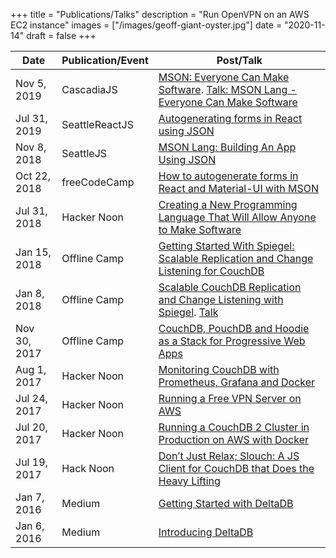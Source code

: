 +++
title = "Publications/Talks"
description = "Run OpenVPN on an AWS EC2 instance"
images = ["/images/geoff-giant-oyster.jpg"]
date = "2020-11-14"
draft = false
+++

Date | Publication/Event | Post/Talk
---- | ----------- | ----
Nov 5, 2019 | CascadiaJS | [MSON: Everyone Can Make Software](https://docs.google.com/presentation/d/1FQpavXhQSPJ2Y4YUEObBrZFjmfGdasqNV7B3290Vyms). [Talk: MSON Lang - Everyone Can Make Software](https://2019.cascadiajs.com/speakers/geoff-cox)
Jul 31, 2019 | SeattleReactJS | [Autogenerating forms in React using JSON](https://www.youtube.com/watch?v=rh_LgA8zlRI)
Nov 8, 2018 | SeattleJS | [MSON Lang: Building An App Using JSON](https://www.meetup.com/seattlejs/events/dczsvkyxpblb/)
Oct 22, 2018 | freeCodeCamp | [How to autogenerate forms in React and Material-UI with MSON](https://medium.com/free-code-camp/how-to-autogenerate-forms-in-react-and-material-ui-with-mson-5771b1b7e739)
Jul 31, 2018 | Hacker Noon | [Creating a New Programming Language That Will Allow Anyone to Make Software](https://medium.com/hackernoon/creating-a-new-programming-language-that-will-allow-anyone-to-make-software-7a8c73238dc2)
Jan 15, 2018 | Offline Camp | [Getting Started With Spiegel: Scalable Replication and Change Listening for CouchDB](https://medium.com/offline-camp/getting-started-with-spiegel-scalable-replication-and-change-listening-for-couchdb-8d9711ac29f8)
Jan 8, 2018 | Offline Camp | [Scalable CouchDB Replication and Change Listening with Spiegel](https://medium.com/offline-camp/scalable-couchdb-replication-and-change-listening-with-spiegel-878e22901dcd). [Talk](https://www.youtube.com/watch?v=JvphIDxlSnk&feature=youtu.be)
Nov 30, 2017 | Offline Camp | [CouchDB, PouchDB and Hoodie as a Stack for Progressive Web Apps](https://medium.com/offline-camp/couchdb-pouchdb-and-hoodie-as-a-stack-for-progressive-web-apps-a6078a985f18)
Aug 1, 2017 | Hacker Noon | [Monitoring CouchDB with Prometheus, Grafana and Docker](https://medium.com/hackernoon/monitoring-couchdb-with-prometheus-grafana-and-docker-4693bc8408f0)
Jul 24, 2017 | Hacker Noon | [Running a Free VPN Server on AWS](https://medium.com/hackernoon/using-a-vpn-server-to-connect-to-your-aws-vpc-for-just-the-cost-of-an-ec2-nano-instance-3c81269c71c2)
Jul 20, 2017 | Hacker Noon | [Running a CouchDB 2 Cluster in Production on AWS with Docker](https://medium.com/hackernoon/running-a-couchdb-2-0-cluster-in-production-on-aws-with-docker-50f745d4bdbc)
Jul 19, 2017 | Hack Noon | [Don’t Just Relax; Slouch: A JS Client for CouchDB that Does the Heavy Lifting](https://medium.com/hackernoon/dont-just-relax-slouch-a-js-client-for-couchdb-that-does-the-heavy-lifting-d8232eba8e2c)
Jan 7, 2016 | Medium | [Getting Started with DeltaDB](https://medium.com/@redgeoff/getting-started-with-deltadb-137359111282)
Jan 6, 2016 | Medium | [Introducing DeltaDB](https://medium.com/@redgeoff/introducing-deltadb-finally-there-is-hope-for-the-write-once-run-everywhere-html5-app-afd5c59baa5b)
